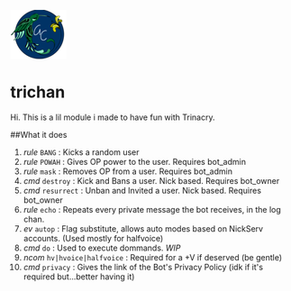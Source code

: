 ![alt text](https://github.com/giovannetor/Trinacry/blob/main/perlogo_small.png)

# trichan

Hi. This is a lil module i made to have fun with Trinacry. 

##What it does
1. *rule* `BANG` : Kicks a random user
2. *rule* `POWAH` : Gives OP power to the user. Requires bot_admin
3. *rule* `mask` : Removes OP from a user. Requires bot_admin
4. *cmd* `destroy` : Kick and Bans a user. Nick based. Requires bot_owner
5. *cmd* `resurrect` : Unban and Invited a user. Nick based. Requires bot_owner
6. *rule* `echo` : Repeats every private message the bot receives, in the log chan.
7. *ev* `autop` : Flag substitute, allows auto modes based on NickServ accounts. (Used mostly for halfvoice)
8. *cmd* `do` : Used to execute dommands. *WIP*
9. *ncom* `hv|hvoice|halfvoice` : Required for a +V if deserved (be gentle)
10. *cmd* `privacy` : Gives the link of the Bot's Privacy Policy (idk if it's required but...better having it)
